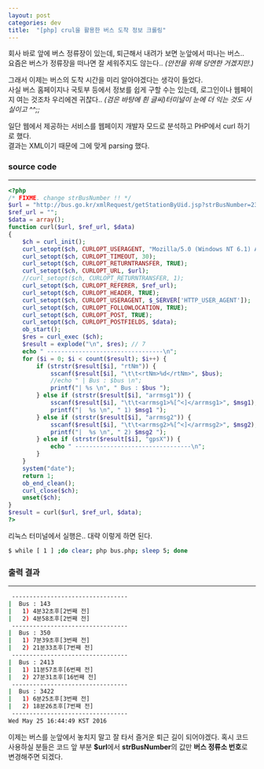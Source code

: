 ```yaml
---
layout: post
categories: dev 
title:  "[php] crul을 활용한 버스 도착 정보 크롤링"
---
```



회사 바로 앞에 버스 정류장이 있는데, 퇴근해서 내려가 보면 눈앞에서 떠나는 버스..  
요즘은 버스가 정류장을 떠나면 잘 세워주지도 않는다.. *(안전을 위해 당연한 거겠지만.)*

그래서 이제는 버스의 도착 시간을 미리 알아야겠다는 생각이 들었다.  
사실 버스 홈페이지나 국토부 등에서 정보를 쉽게 구할 수는 있는데, 로그인이나 웹페이지 여는 것조차 우리에겐 귀찮다..  *(검은 바탕에 흰 글씨)터미널이 눈에 더 익는 것도 사실이고 ^^;;*  

일단 웹에서 제공하는 서비스를 웹페이지 개발자 모드로 분석하고 PHP에서 curl 하기로 했다.   
결과는 XML이기 때문에 그에 맞게 parsing 했다.  

### source code
----

```php
<?php
/* FIXME. change strBusNumber !! */
$url = "http://bus.go.kr/xmlRequest/getStationByUid.jsp?strBusNumber=23248";
$ref_url = "";
$data = array();
function curl($url, $ref_url, $data)
{
	$ch = curl_init();
	curl_setopt($ch, CURLOPT_USERAGENT, "Mozilla/5.0 (Windows NT 6.1) AppleWebKit/537.36 (KHTML, like Gecko) Chrome/50.0.2661.94 Safari/537.36");
	curl_setopt($ch, CURLOPT_TIMEOUT, 30);
	curl_setopt($ch, CURLOPT_RETURNTRANSFER, TRUE);
	curl_setopt($ch, CURLOPT_URL, $url);
	//curl_setopt($ch, CURLOPT_RETURNTRANSFER, 1);
	curl_setopt($ch, CURLOPT_REFERER, $ref_url);
	curl_setopt($ch, CURLOPT_HEADER, TRUE);
	curl_setopt($ch, CURLOPT_USERAGENT, $_SERVER['HTTP_USER_AGENT']);
	curl_setopt($ch, CURLOPT_FOLLOWLOCATION, TRUE);
	curl_setopt($ch, CURLOPT_POST, TRUE);
	curl_setopt($ch, CURLOPT_POSTFIELDS, $data);
	ob_start();
	$res = curl_exec ($ch);
	$result = explode("\n", $res); // 7
	echo " ---------------------------------\n";
	for ($i = 0; $i < count($result); $i++) {
		if (strstr($result[$i], "rtNm")) {
			sscanf($result[$i], "\t\t<rtNm>%d</rtNm>", $bus);
			//echo " | Bus : $bus \n";
			printf("| %s \n", " Bus : $bus ");
		} else if (strstr($result[$i], "arrmsg1")) {
			sscanf($result[$i], "\t\t<arrmsg1>%[^<]</arrmsg1>", $msg1);
			printf("|  %s \n", " 1) $msg1 ");
		} else if (strstr($result[$i], "arrmsg2")) {
			sscanf($result[$i], "\t\t<arrmsg2>%[^<]</arrmsg2>", $msg2);
			printf("|  %s \n", " 2) $msg2 ");
		} else if (strstr($result[$i], "gpsX")) {
			echo " ---------------------------------\n";
		}
	}
	system("date");
	return 1;
	ob_end_clean();
	curl_close($ch);
	unset($ch);
}
$result = curl($url, $ref_url, $data);
?>
```

리눅스 터미널에서 실행은.. 대략 이렇게 하면 된다.  

```bash
$ while [ 1 ] ;do clear; php bus.php; sleep 5; done
```

### 출력 결과
----

```bash
 ---------------------------------
|  Bus : 143  
|   1) 4분32초후[2번째 전]  
|   2) 4분58초후[2번째 전]  
 ---------------------------------
|  Bus : 350  
|   1) 7분39초후[3번째 전]  
|   2) 21분33초후[7번째 전]  
 ---------------------------------
|  Bus : 2413  
|   1) 11분57초후[6번째 전]  
|   2) 27분31초후[16번째 전]  
 ---------------------------------
|  Bus : 3422  
|   1) 6분25초후[3번째 전]  
|   2) 18분26초후[7번째 전]  
 ---------------------------------
Wed May 25 16:44:49 KST 2016
```


이제는 버스를 눈앞에서 놓치지 말고 잘 타서 즐거운 퇴근 길이 되어야겠다. 
혹시 코드 사용하실 분들은 코드 앞 부분 **$url**에서 **strBusNumber**의 값만 **버스 정류소 번호**로 변경해주면 되겠다.

